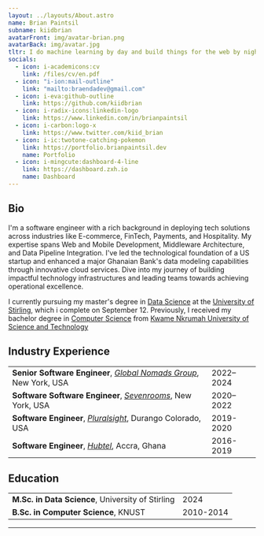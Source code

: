```yaml
---
layout: ../layouts/About.astro
name: Brian Paintsil
subname: kiidbrian
avatarFront: img/avatar-brian.png
avatarBack: img/avatar.jpg
tltr: I do machine learning by day and build things for the web by night.
socials:
  - icon: i-academicons:cv
    link: /files/cv/en.pdf
  - icon: "i-ion:mail-outline"
    link: "mailto:braendadev@gmail.com"
  - icon: i-eva:github-outline
    link: https://github.com/kiidbrian
  - icon: i-radix-icons:linkedin-logo
    link: https://www.linkedin.com/in/brianpaintsil
  - icon: i-carbon:logo-x
    link: https://www.twitter.com/kiid_brian
  - icon: i-ic:twotone-catching-pokemon
    link: https://portfolio.brianpaintsil.dev
    name: Portfolio
  - icon: i-mingcute:dashboard-4-line
    link: https://dashboard.zxh.io
    name: Dashboard
---
```


## Bio

I'm a software engineer with a rich background in deploying tech solutions across industries like E-commerce, FinTech, Payments, and Hospitality. My expertise spans Web and Mobile Development, Middleware Architecture, and Data Pipeline Integration. I've led the technological foundation of a US startup and enhanced a major Ghanaian Bank's data modeling capabilities through innovative cloud services. Dive into my journey of building impactful technology infrastructures and leading teams towards achieving operational excellence.

I currently pursuing my master's degree in [Data Science](https://www.stir.ac.uk/courses/pg-taught/data-science-for-business/) at the [University of Stirling](https://www.stir.ac.uk/), which i complete on September 12. Previously, I received my bachelor degree in [Computer Science](https://en.wikipedia.org/wiki/Computer_science) from [Kwame Nkrumah University of Science and Technology](https://www.knust.edu.gh/)

## Industry Experience

|                                                                                            |           |
| ------------------------------------------------------------------------------------------ | --------- |
| **Senior Software Engineer**, _[Global Nomads Group](https://www.gng.org)_, New York, USA  | 2022–2024 |
| **Software Software Engineer**, _[Sevenrooms](https://www.sevenrooms.com)_, New York, USA  | 2020–2022 |
| **Software Engineer**, _[Pluralsight](https://www.pluralsight.com)_, Durango Colorado, USA | 2019-2020 |
| **Software Engineer**, _[Hubtel](https://www.hubtel.com)_, Accra, Ghana                    | 2016-2019 |

## Education

|                                                   |           |
| ------------------------------------------------- | --------- |
| **M.Sc. in Data Science**, University of Stirling | 2024      |
| **B.Sc. in Computer Science**, KNUST              | 2010-2014 |

---

